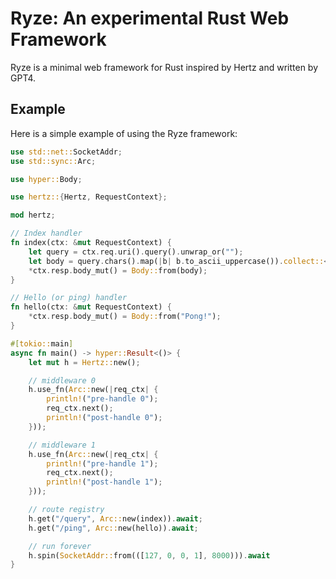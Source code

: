 # Ryze: An experimental Rust Web Framework

Ryze is a minimal web framework for Rust inspired by Hertz and written by GPT4.

## Example

Here is a simple example of using the Ryze framework:

```rust
use std::net::SocketAddr;
use std::sync::Arc;

use hyper::Body;

use hertz::{Hertz, RequestContext};

mod hertz;

// Index handler
fn index(ctx: &mut RequestContext) {
    let query = ctx.req.uri().query().unwrap_or("");
    let body = query.chars().map(|b| b.to_ascii_uppercase()).collect::<String>();
    *ctx.resp.body_mut() = Body::from(body);
}

// Hello (or ping) handler
fn hello(ctx: &mut RequestContext) {
    *ctx.resp.body_mut() = Body::from("Pong!");
}

#[tokio::main]
async fn main() -> hyper::Result<()> {
    let mut h = Hertz::new();

    // middleware 0
    h.use_fn(Arc::new(|req_ctx| {
        println!("pre-handle 0");
        req_ctx.next();
        println!("post-handle 0");
    }));

    // middleware 1
    h.use_fn(Arc::new(|req_ctx| {
        println!("pre-handle 1");
        req_ctx.next();
        println!("post-handle 1");
    }));

    // route registry
    h.get("/query", Arc::new(index)).await;
    h.get("/ping", Arc::new(hello)).await;

    // run forever
    h.spin(SocketAddr::from(([127, 0, 0, 1], 8000))).await
}